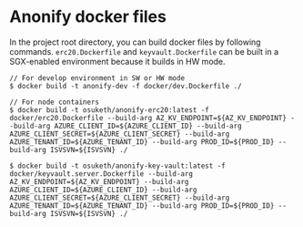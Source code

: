 # Anonify docker files

In the project root directory, you can build docker files by following commands.
`erc20.Dockerfile` and `keyvault.Dockerfile` can be built in a SGX-enabled environment because it builds in HW mode.

```
// For develop environment in SW or HW mode
$ docker build -t anonify-dev -f docker/dev.Dockerfile ./

// For node containers
$ docker build -t osuketh/anonify-erc20:latest -f docker/erc20.Dockerfile --build-arg AZ_KV_ENDPOINT=${AZ_KV_ENDPOINT} --build-arg AZURE_CLIENT_ID=${AZURE_CLIENT_ID} --build-arg AZURE_CLIENT_SECRET=${AZURE_CLIENT_SECRET} --build-arg AZURE_TENANT_ID=${AZURE_TENANT_ID} --build-arg PROD_ID=${PROD_ID} --build-arg ISVSVN=${ISVSVN} ./

$ docker build -t osuketh/anonify-key-vault:latest -f docker/keyvault.server.Dockerfile --build-arg AZ_KV_ENDPOINT=${AZ_KV_ENDPOINT} --build-arg AZURE_CLIENT_ID=${AZURE_CLIENT_ID} --build-arg AZURE_CLIENT_SECRET=${AZURE_CLIENT_SECRET} --build-arg AZURE_TENANT_ID=${AZURE_TENANT_ID} --build-arg PROD_ID=${PROD_ID} --build-arg ISVSVN=${ISVSVN} ./
```
